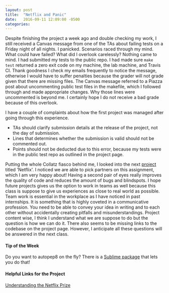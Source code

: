 ```yaml
---
layout: post
title:  "Netflix and Panic"
date:   2016-09-11 12:09:00 -0500
categories:
---
```


Despite finishing the project a week ago and double checking my work, I still received a Canvas message from one of the TAs about failing tests on a Friday night of all nights. I panicked. Scenarios raced through my mind. What could have failed? What did I overlook carelessly? Nothing came to mind. I had submitted my tests to the public repo. I had made sure `make test` returned a zero exit code on my machine, the lab machine, and Travis CI. Thank goodness I check my emails frequently to notice the message, otherwise I would have to suffer penalties because the grader will not grade given that there are missing files. The Canvas message referred to a Piazza post about uncommenting public test files in the makefile, which I followed through and made appropriate changes. Why those lines were uncommented is beyond me. I certainly hope I do not receive a bad grade because of this overlook. 

I have a couple of complaints about how the first project was managed after going through this experience. 

* TAs should clarify submission details at the release of the project, not the day of submission.
* Lines that determines whether the submission is valid should not be commented out.
* Points should not be deducted due to this error, because my tests were in the public test repo as outlined in the project page.

Putting the whole Collatz fiasco behind me, I looked into the next [project][netflix-project] titled 'Netflix'. I noticed we are able to pick partners on this assignment, which I am very happy about! Having a second pair of eyes really improves the quality of code and reduces the amount of bugs and blindspots. I hope future projects gives us the option to work in teams as well because this class is suppose to give us experiences as close to real world as possible. Team work is essential in the workplace as I have noticed in past internships. It is something that is highly coveted in a communicative profession. You need to be able to convey your idea in writing and to each other without accidentally creating pitfalls and misunderstandings. Project content wise, I think I understand what we are suppose to do but the question is how we can do it. There also seems to be missing links to the codebase on the project page. However, I anticipate all these questions will be answered in the next class.

#### Tip of the Week
Do you want to autopep8 on the fly? There is a [Sublime package][pep-link] that lets you do that! 

#### Helpful Links for the Project

[Understanding the Netflix Prize][netflix-overview]

[netflix-project]:	http://www.cs.utexas.edu/~fares/cs373f16/CS%20373_files/projects/Netflix.html
[netflix-overview]: http://blog.echen.me/2011/10/24/winning-the-netflix-prize-a-summary/
[pep-link]:			https://github.com/hhatto/autopep8


